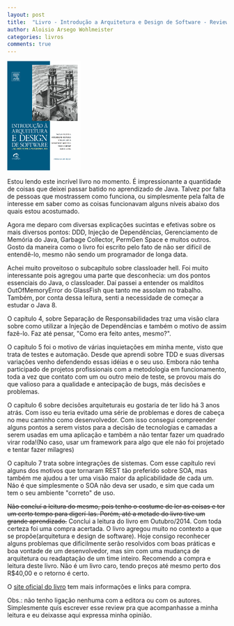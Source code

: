 ```yaml
---
layout: post
title:  "Livro - Introdução a Arquitetura e Design de Software - Review"
author: Aloisio Arsego Wohlmeister
categories: livros
comments: true
---
```


<img src="/images/livros/capa-introducao-arquitetura-design-software.png" class="capa-livro"/>

Estou lendo este incrível livro no momento. É impressionante a quantidade de coisas que deixei passar batido no aprendizado de Java. Talvez por falta de pessoas que mostrassem como funciona, ou simplesmente pela falta de interesse em saber como as coisas funcionavam alguns níveis abaixo dos quais estou acostumado.

Agora me deparo com diversas explicações sucintas e efetivas sobre os mais diversos pontos: DDD, Injeção de Dependências, Gerenciamento de Memória do Java, Garbage Collector, PermGen Space e muitos outros.
Gosto da maneira como o livro foi escrito pelo fato de não ser difícil de entendê-lo, mesmo não sendo um programador de longa data.

Achei muito proveitoso o subcapítulo sobre classloader hell. Foi muito interessante pois agregou uma parte que desconhecia: um dos pontos essenciais do Java, o classloader. Daí passei a entender os malditos OutOfMemoryError do GlassFish que tanto me assolam no trabalho. Também, por conta dessa leitura, senti a necessidade de começar a estudar o Java 8.

O capítulo 4, sobre Separação de Responsabilidades traz uma visão clara sobre como utilizar a Injeção de Dependências e também o motivo de assim fazê-lo. Faz até pensar, "Como era feito antes, mesmo?".

O capítulo 5 foi o motivo de várias inquietações em minha mente, visto que trata de testes e automação. Desde que aprendi sobre TDD e suas diversas variações venho defendendo essas idéias e o seu uso. Embora náo tenha participado de projetos profissionais com a metodologia em funcionamento, toda a vez que contato com um ou outro meio de teste, se provou mais do que valioso para a qualidade e antecipação de bugs, más decisões e problemas.

O capítulo 6 sobre decisões arquiteturais eu gostaria de ter lido há 3 anos atrás. Com isso eu teria evitado uma série de problemas e dores de cabeça no meu caminho como desenvolvedor. Com isso consegui compreender alguns pontos a serem vistos para a decisão de tecnologias e camadas a serem usadas em uma aplicação e também a não tentar fazer um quadrado virar roda!(No caso, usar um framework para algo que ele náo foi projetado e tentar fazer milagres)

O capítulo 7 trata sobre integrações de sistemas. Com esse capítulo revi alguns dos motivos que tornaram REST tão preferido sobre SOA, mas também me ajudou a ter uma visão maior da aplicabilidade de cada um. Náo é que simplesmente o SOA não deva ser usado, e sim que cada um tem o seu ambiente "correto" de uso.

<strike>Não concluí a leitura do mesmo, pois tenho o costume de ler as coisas e ter um certo tempo para digerí-las. Porém, até a metade do livro tive um grande aprendizado.</strike>
Conclui a leitura do livro em Outubro/2014. Com toda certeza foi uma compra acertada. O livro agregou muito no contexto a que se propõe(arquitetura e design de software). Hoje consigo reconhecer alguns problemas que dificilmente serão resolvidos com boas práticas e boa vontade de um desenvolvedor, mas sim com uma mudança de arquitetura ou readaptação de um time inteiro.
Recomendo a compra e leitura deste livro. Não é um livro caro, tendo preços até mesmo perto dos R$40,00 e o retorno é certo.

O [site oficial do livro](http://www.arquiteturajava.com.br/) tem mais informações e links para compra.

Obs.: não tenho ligação nenhuma com a editora ou com os autores. Simplesmente quis escrever esse review pra que acompanhasse a minha leitura e eu deixasse aqui expressa minha opinião.